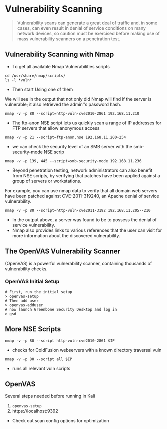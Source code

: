 # Vulnerability Scanning

  > Vulnerability scans can generate a great deal of traffic and, in some cases, can even result in denial of service conditions on many network devices, so caution must be exercised before making use of mass vulnerability scanners on a penetration test.

## Vulnerability Scanning with Nmap

- To get all available Nmap Vulnerabilities scripts

```Shell
cd /usr/share/nmap/scripts/
ls -l *vuln*
```

- Then start Using one of them

 We will see in the  output that not only did Nmap will find if the server is vulnerable; it also retrieved the admin'ʹs password hash.

```Shell
nmap -v -p 80 --script=http-vuln-cve2010-2861 192.168.11.210
```

- The ftp-anon NSE script lets us quickly scan a range of IP addresses for FTP servers that allow anonymous access

```Shell
nmap -v -p 21 --script=ftp-anon.nse 192.168.11.200-254
```

- we can check the security level of an SMB server with the smb-security-mode NSE scrip

```Shell
nmap -v -p 139, 445 --script=smb-security-mode 192.168.11.236
```

- Beyond penetration testing, network administrators can also benefit from NSE scripts, by verifying that patches have been applied against a group of servers or workstations.

 For example, you can use nmap data to verify that all domain web servers have been patched against CVE-2011-319240, an Apache denial of service vulnerability.

```Shell
nmap -v -p 80 --script=http-vuln-cve2011-3192 192.168.11.205-­‐210
```

- In the output above, a server was found to be to possess the denial of service vulnerability.
- Nmap also provides links to various references that the user can visit for more information about the discovered vulnerability.

## The OpenVAS Vulnerability Scanner

(OpenVAS) is a powerful vulnerability scanner, containing thousands of vulnerability checks.

### OpenVAS Initial Setup

```Shell
# First, run the initial setup
> openvas-setup
# Then add user
> openvas-adduser
# now launch Greenbone Security Desktop and log in
> gsd

```

## More NSE Scripts

`nmap -v -p 80 --script http-vuln-cve2010-2861 $IP`
* checks for ColdFusion webservers with a known directory traversal vuln

`nmap -v -p 80 --script all $IP`
* runs all relevant vuln scripts

## OpenVAS
Several steps needed before running in Kali
1. `openvas-setup`
2. https://localhost:9392

* Check out scan config options for optimization
